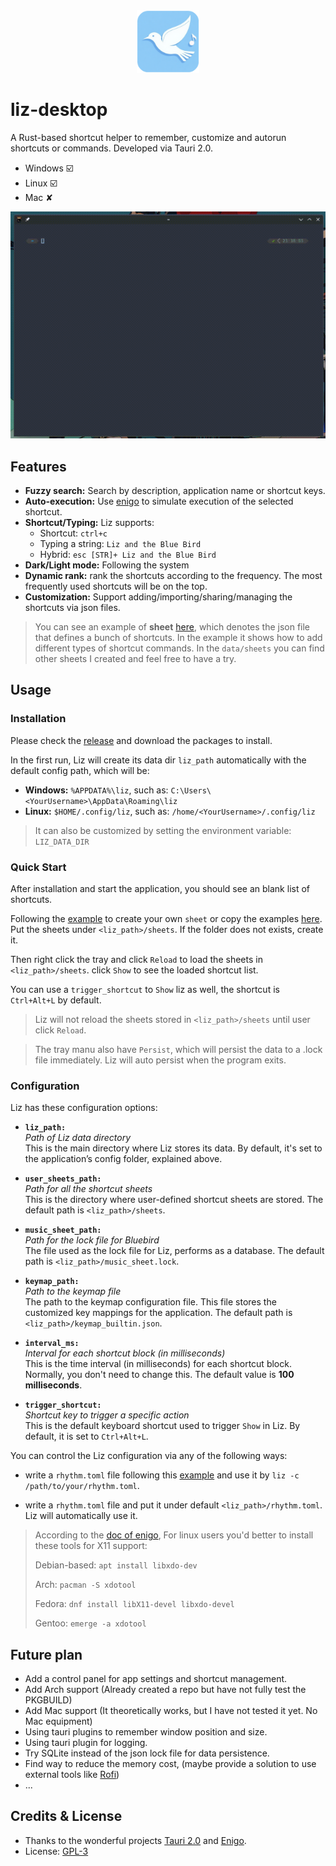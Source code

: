 <div align="center">
  <img src="assets/icon_1024.png" width="100"/>
</div>

# liz-desktop

A Rust-based shortcut helper to remember, customize and autorun shortcuts or commands. Developed via Tauri 2.0.

- Windows ☑️
- Linux ☑️
- Mac ✘

![demo](./assets/demo.gif)

## Features

- **Fuzzy search:** Search by description, application name or shortcut keys.
- **Auto-execution:** Use [enigo](https://github.com/enigo-rs/enigo) to simulate execution of the selected shortcut.
- **Shortcut/Typing:** Liz supports:
    - Shortcut: `ctrl+c` 
    - Typing a string: `Liz and the Blue Bird` 
    - Hybrid: `esc [STR]+ Liz and the Blue Bird`
- **Dark/Light mode:** Following the system
- **Dynamic rank:** rank the shortcuts according to the frequency. The most frequently used shortcuts will be on the top.
- **Customization:** Support adding/importing/sharing/managing the shortcuts via json files.

> You can see an example of **sheet** [here](./data/sheets/examples.json), which denotes the json file that defines a bunch of shortcuts. In the example it shows how to add different types of shortcut commands. In the `data/sheets` you can find other sheets I created and feel free to have a try.

## Usage

### Installation

Please check the [release](https://github.com/philia897/liz-desktop/releases) and download the packages to install.

In the first run, Liz will create its data dir `liz_path` automatically with the default config path, which will be:

- **Windows:** `%APPDATA%\liz`, such as: `C:\Users\<YourUsername>\AppData\Roaming\liz`
- **Linux:** `$HOME/.config/liz`, such as: `/home/<YourUsername>/.config/liz`

> It can also be customized by setting the environment variable: `LIZ_DATA_DIR`

### Quick Start

After installation and start the application, you should see an blank list of shortcuts.

Following the [example](./data/sheets/examples.json) to create your own `sheet` or copy the examples [here](./data/sheets/). Put the sheets under `<liz_path>/sheets`. If the folder does not exists, create it.

Then right click the tray and click `Reload` to load the sheets in `<liz_path>/sheets`. click `Show` to see the loaded shortcut list.

You can use a `trigger_shortcut` to `Show` liz as well, the shortcut is `Ctrl+Alt+L` by default.

> Liz will not reload the sheets stored in `<liz_path>/sheets` until user click `Reload`.

> The tray manu also have `Persist`, which will persist the data to a .lock file immediately. Liz will auto persist when the program exits.

### Configuration

Liz has these configuration options:

- **`liz_path:`**  
  _Path of Liz data directory_  
  This is the main directory where Liz stores its data. By default, it's set to the application’s config folder, explained above.

- **`user_sheets_path:`**  
  _Path for all the shortcut sheets_  
  This is the directory where user-defined shortcut sheets are stored. The default path is `<liz_path>/sheets`.

- **`music_sheet_path:`**  
  _Path for the lock file for Bluebird_  
  The file used as the lock file for Liz, performs as a database. The default path is `<liz_path>/music_sheet.lock`.

- **`keymap_path:`**  
  _Path to the keymap file_  
  The path to the keymap configuration file. This file stores the customized key mappings for the application. The default path is `<liz_path>/keymap_builtin.json`.

- **`interval_ms:`**  
  _Interval for each shortcut block (in milliseconds)_  
  This is the time interval (in milliseconds) for each shortcut block. Normally, you don't need to change this. The default value is **100 milliseconds**.

- **`trigger_shortcut:`**  
  _Shortcut key to trigger a specific action_  
  This is the default keyboard shortcut used to trigger `Show` in Liz. By default, it is set to `Ctrl+Alt+L`.

You can control the Liz configuration via any of the following ways:

- write a `rhythm.toml` file following this [example](./data/rhythm.toml) and use it by `liz -c /path/to/your/rhythm.toml`.

- write a `rhythm.toml` file and put it under default `<liz_path>/rhythm.toml`. Liz will automatically use it.


> According to the [doc of enigo](https://github.com/enigo-rs/enigo#), For linux users you'd better to install these tools for X11 support:
> 
> Debian-based: `apt install libxdo-dev`
>
> Arch: `pacman -S xdotool`
>
> Fedora: `dnf install libX11-devel libxdo-devel`
>
> Gentoo: `emerge -a xdotool`






## Future plan

- Add a control panel for app settings and shortcut management.
- Add Arch support (Already created a repo but have not fully test the PKGBUILD)
- Add Mac support (It theoretically works, but I have not tested it yet. No Mac equipment)
- Using tauri plugins to remember window position and size.
- Using tauri plugin for logging.
- Try SQLite instead of the json lock file for data persistence.
- Find way to reduce the memory cost, (maybe provide a solution to use external tools like [Rofi](https://github.com/davatorium/rofi/))
- ...

## Credits & License

- Thanks to the wonderful projects [Tauri 2.0](https://tauri.app/) and [Enigo](https://github.com/enigo-rs/enigo).
- License: [GPL-3](./LICENSE)

